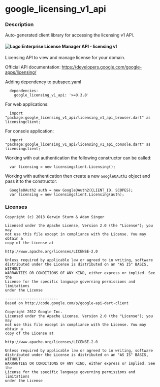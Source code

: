 # google_licensing_v1_api

### Description

Auto-generated client library for accessing the licensing v1 API.

#### ![Logo](http://www.google.com/images/icons/product/search-16.gif) Enterprise License Manager API - licensing v1

Licensing API to view and manage license for your domain.

Official API documentation: https://developers.google.com/google-apps/licensing/

Adding dependency to pubspec.yaml

```
  dependencies:
    google_licensing_v1_api: '>=0.3.8'
```

For web applications:

```
  import "package:google_licensing_v1_api/licensing_v1_api_browser.dart" as licensingclient;
```

For console application:

```
  import "package:google_licensing_v1_api/licensing_v1_api_console.dart" as licensingclient;
```

Working with out authentication the following constructor can be called:

```
  var licensing = new licensingclient.Licensing();
```

Working with authentication then create a new `GoogleOAuth2` object and pass it to the constructor:


```
  GoogleOAuth2 auth = new GoogleOAuth2(CLIENT_ID, SCOPES);
  var licensing = new licensingclient.Licensing(auth);
```

### Licenses

```
Copyright (c) 2013 Gerwin Sturm & Adam Singer

Licensed under the Apache License, Version 2.0 (the "License"); you may 
not use this file except in compliance with the License. You may obtain a 
copy of the License at

http://www.apache.org/licenses/LICENSE-2.0

Unless required by applicable law or agreed to in writing, software
distributed under the License is distributed on an "AS IS" BASIS, WITHOUT
WARRANTIES OR CONDITIONS OF ANY KIND, either express or implied. See the
License for the specific language governing permissions and limitations 
under the License

------------------------
Based on http://code.google.com/p/google-api-dart-client

Copyright 2012 Google Inc.
Licensed under the Apache License, Version 2.0 (the "License"); you may 
not use this file except in compliance with the License. You may obtain a
copy of the License at

http://www.apache.org/licenses/LICENSE-2.0

Unless required by applicable law or agreed to in writing, software
distributed under the License is distributed on an "AS IS" BASIS, WITHOUT
WARRANTIES OR CONDITIONS OF ANY KIND, either express or implied. See the
License for the specific language governing permissions and limitations 
under the License

```
